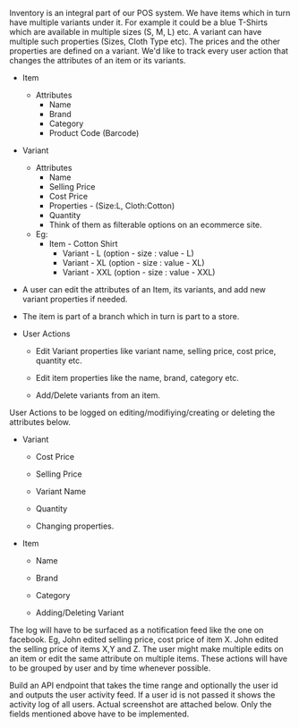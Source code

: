 Inventory is an integral part of our POS system. We have items which in turn have multiple variants under it. For example it could be a blue T-Shirts which are available in multiple sizes (S, M, L) etc. A variant can have multiple such properties (Sizes, Cloth Type etc). The prices and the other properties are defined on a variant. We'd like to track every user action that changes the attributes of an item or its variants.  
  
* Item    
    * Attributes  
        * Name  
        * Brand  
        * Category
        * Product Code (Barcode)
* Variant
    * Attributes
        * Name
        * Selling Price
        * Cost Price
        * Properties - (Size:L, Cloth:Cotton)
        * Quantity
        * Think of them as filterable options on an ecommerce site.
    * Eg:
        * Item  - Cotton Shirt
          * Variant - L (option - size : value - L)
          * Variant - XL (option - size : value - XL)
          * Variant - XXL (option - size : value - XXL)

* A user can edit the attributes of an Item, its variants, and add new variant properties if needed.

* The item is part of a branch which in turn is part to a store.

* User Actions

  * Edit Variant properties like variant name, selling price, cost price, quantity etc.

  * Edit item properties like the name, brand, category etc.

  * Add/Delete variants from an item.


User Actions to be logged on editing/modifiying/creating or deleting the attributes below.

* Variant

  * Cost Price

  * Selling Price

  * Variant Name

  * Quantity

  * Changing properties.

* Item

  * Name

  * Brand

  * Category

  * Adding/Deleting Variant

The log will have to be surfaced as a notification feed like the one on facebook. Eg, John edited selling price, cost price of item X. John edited the selling price of items X,Y and Z. The user might make multiple edits on an item or edit the same attribute on multiple items. These actions will have to be grouped by user and by time whenever possible.


Build an API endpoint that takes the time range and  optionally the user id and outputs the user activity feed. If a user id is not passed it shows the activity log of all users. Actual screenshot are attached below. Only the fields mentioned above have to be implemented.
